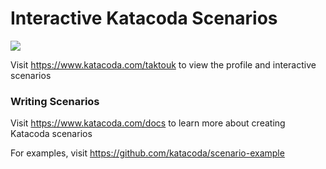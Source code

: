 # Interactive Katacoda Scenarios

[![](http://shields.katacoda.com/katacoda/taktouk/count.svg)](https://www.katacoda.com/taktouk "Get your profile on Katacoda.com")

Visit https://www.katacoda.com/taktouk to view the profile and interactive scenarios

### Writing Scenarios
Visit https://www.katacoda.com/docs to learn more about creating Katacoda scenarios

For examples, visit https://github.com/katacoda/scenario-example
